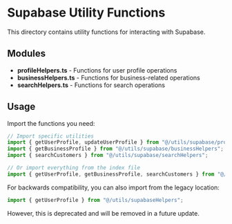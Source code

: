 
# Supabase Utility Functions

This directory contains utility functions for interacting with Supabase.

## Modules

- **profileHelpers.ts** - Functions for user profile operations
- **businessHelpers.ts** - Functions for business-related operations
- **searchHelpers.ts** - Functions for search operations

## Usage

Import the functions you need:

```typescript
// Import specific utilities
import { getUserProfile, updateUserProfile } from "@/utils/supabase/profileHelpers";
import { getBusinessProfile } from "@/utils/supabase/businessHelpers";
import { searchCustomers } from "@/utils/supabase/searchHelpers";

// Or import everything from the index file
import { getUserProfile, getBusinessProfile, searchCustomers } from "@/utils/supabase";
```

For backwards compatibility, you can also import from the legacy location:

```typescript
import { getUserProfile } from "@/utils/supabaseHelpers";
```

However, this is deprecated and will be removed in a future update.
